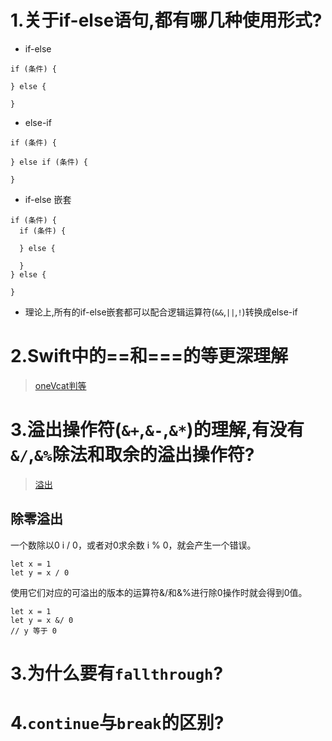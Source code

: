 # 1.关于if-else语句,都有哪几种使用形式?
* if-else

```
if (条件) {

} else {

}
```
* else-if

```
if (条件) {

} else if (条件) {

}
```
* if-else 嵌套

```
if (条件) {
  if (条件) {

  } else {

  }
} else {

}
```
* 理论上,所有的if-else嵌套都可以配合逻辑运算符(`&&`,`||`,`!`)转换成else-if

# 2.Swift中的==和===的等更深理解
> [oneVcat判等](http://swifter.tips/equal/)

# 3.溢出操作符(`&+`,`&-`,`&*`)的理解,有没有`&/`,`&%`除法和取余的溢出操作符?
> [溢出](http://swifter.tips/overflow/)
## 除零溢出

一个数除以0 i / 0，或者对0求余数 i % 0，就会产生一个错误。
```
let x = 1
let y = x / 0
```
使用它们对应的可溢出的版本的运算符&/和&%进行除0操作时就会得到0值。
```
let x = 1
let y = x &/ 0
// y 等于 0
```
# 3.为什么要有`fallthrough`?
# 4.`continue`与`break`的区别?
